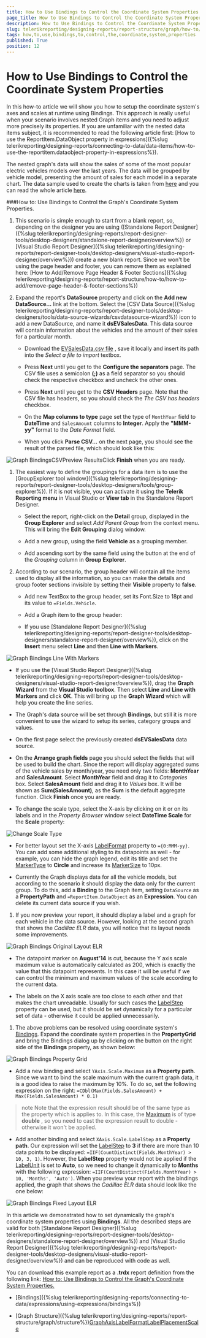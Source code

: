 ```yaml
---
title: How to Use Bindings to Control the Coordinate System Properties
page_title: How to Use Bindings to Control the Coordinate System Properties | for Telerik Reporting Documentation
description: How to Use Bindings to Control the Coordinate System Properties
slug: telerikreporting/designing-reports/report-structure/graph/how-to/how-to-use-bindings-to-control-the-coordinate-system-properties
tags: how,to,use,bindings,to,control,the,coordinate,system,properties
published: True
position: 12
---
```


# How to Use Bindings to Control the Coordinate System Properties



In this how-to article we will show you how to setup the coordinate system's axes and scales at runtime using Bindings.         This approach is really useful when your scenario involves nested Graph items and you need to adjust more precisely its properties.         If you are unfamiliar with the nested data items subject, it is recommended to read the following article first:         [How to use the ReportItem.DataObject property in expressions]({%slug telerikreporting/designing-reports/connecting-to-data/data-items/how-to-use-the-reportitem.dataobject-property-in-expressions%}).       

The nested graph's data will show the sales of some of the most popular electric vehicles models over the last years.         The data will be grouped by vehicle model, presenting the amount of sales for each model in a separate chart.         The data sample used to create the charts is taken from         [here](http://jpwhitenissanleaf.com/)         and you can read the whole article         [here](http://jpwhitenissanleaf.com/2013/04/06/march-2013-sets-several-records-for-ev-sales/).       

###How to: Use Bindings to Control the Graph's Coordinate System Properties.

1. This scenario is simple enough to start from a blank report, so, depending on the designer you are using               ([Standalone Report Designer]({%slug telerikreporting/designing-reports/report-designer-tools/desktop-designers/standalone-report-designer/overview%})               or [Visual Studio Report Designer]({%slug telerikreporting/designing-reports/report-designer-tools/desktop-designers/visual-studio-report-designer/overview%}))               create a new blank report.                 Since we won't be using the page header and footer, you can remove them as explained here:               [How to Add/Remove Page Header & Footer Sections]({%slug telerikreporting/designing-reports/report-structure/how-to/how-to-add/remove-page-header-&-footer-sections%})

1. Expand the report's __DataSource__ property and click on the __Add new DataSource...__ link at the bottom.               Select the [CSV Data Source]({%slug telerikreporting/designing-reports/report-designer-tools/desktop-designers/tools/data-source-wizards/csvdatasource-wizard%}) icon to add a new DataSource,               and name it __dsEVSalesData__. This data source will contain information about the vehicles and the amount of their               sales for a particular month.             
   + Download the                   [EVSalesData.csv file](http://blogs.telerik.com/docs/default-source/reporting/evsalesinus.csv?sfvrsn=2)                   , save it locally and insert its path into the *Select a file to import* textbox.                 

   + Press __Next__ until you get to the __Configure the separators__ page.                   The CSV file uses a semicolon __(;)__ as a field separator so you should check the respective checkbox                   and uncheck the other ones.                 

   + Press __Next__ until you get to the __CSV Headers__ page.                   Note that the CSV file has headers, so you should check the *The CSV has headers* checkbox.                 

   + On the __Map columns to type__ page set the type of `MonthYear` field                   to __DateTime__ and `SalesAmount` columns to __Integer__.                   Apply the __"MMM-yy"__ format to the *Date Format* field.                 

   + When you click __Parse CSV...__ on the next page, you should see the result of the parsed file, which should look                   like this:                   

  ![Graph BindingsCSVPreview Results](images/Graph/HowToUseBindingsToControlCoordSystemProperties/GraphBindingsCSVPreviewResults.png)Click __Finish__ when you are ready.                 


1. The easiest way to define the groupings for a data item is to use the [GroupExplorer tool window]({%slug telerikreporting/designing-reports/report-designer-tools/desktop-designers/tools/group-explorer%}).               If it is not visible, you can activate it using the __Telerik Reporting menu__ in Visual Studio or __View tab__ in the Standalone Report Designer.             
   + Select the report, right-click on the __Detail__ group, displayed in the __Group Explorer__                   and select *Add Parent Group* from the context menu. This will bring the __Edit Grouping__                   dialog window.                 

   + Add a new group, using the field __Vehicle__ as a grouping member.                 

   + Add ascending sort by the same field using the button at the end of the *Grouping* column in __Group Explorer__.                 


1. According to our scenario, the group header will contain all the items used to display all the information,               so you can make the details and group footer sections invisible by setting their __Visible__ property to __false__.             
   + Add new TextBox to the group header, set its Font.Size to 18pt and its value to `=Fields.Vehicle`.                 

   + Add a Graph item to the group header:                 

   + If you use [Standalone Report Designer]({%slug telerikreporting/designing-reports/report-designer-tools/desktop-designers/standalone-report-designer/overview%}),                       click on the __Insert__ menu select __Line__ and then __Line with Markers__.                       

  ![Graph Bindings Line With Markers](images/Graph/HowToUseBindingsToControlCoordSystemProperties/GraphBindingsLineWithMarkers.png)

   + If you use the [Visual Studio Report Designer]({%slug telerikreporting/designing-reports/report-designer-tools/desktop-designers/visual-studio-report-designer/overview%}),                       drag the __Graph Wizard__ from the __Visual Studio toolbox__. Then select __Line__ and __Line with Markers__ and click                       __OK__.                     This will bring up the __Graph Wizard__ which will help you create the line series.                 

   + The Graph's data source will be set through __Bindings__, but still it is more convenient to use                   the wizard to setup its series, category groups and values.                 

   + On the first page select the previously created __dsEVSalesData__ data source.                     

   + On the __Arrange graph fields__ page you should select the fields that will be used to build the chart.                       Since the report will display aggregated sums of the vehicle sales by month/year, you need only two fields:                       __MonthYear__ and __SalesAmount__.                       Select __MonthYear__ field and drag it to *Categories* box.                       Select __SalesAmount__ field and drag it to *Values* box.                       It will be shown as __Sum(SalesAmount)__, as the __Sum__ is the default aggregate function.                       Click __Finish__ once you are ready.                     

   + To change the scale type, select the X-axis by clicking on it or on its labels and in the                       *Property Browser* window select __DateTime Scale__ for the __Scale__ property:                       

  ![Change Scale Type](images/Graph/HowToBarLineSeries/ChangeScaleType.png)

   + For better layout set the X-axis                       [LabelFormat](/reporting/api/Telerik.Reporting.GraphAxis#Telerik_Reporting_GraphAxis_LabelFormat)                       property to `={0:MMM-yy}`. You can add some additional styling to its datapoints as well -                       for example, you can hide the graph legend, edit its title and                       set the [MarkerType](/reporting/api/Telerik.Reporting.LineSeries#Telerik_Reporting_LineSeries_MarkerType)                       to __Circle__ and increase its [MarkerSize](/reporting/api/Telerik.Reporting.LineSeries#Telerik_Reporting_LineSeries_MarkerSize)                       to 10px.                     

   + Currently the Graph displays data for all the vehicle models, but according to the scenario it should display the data                   only for the current group. To do this, add a __Binding__ to the Graph item, setting                   `DataSource` as a __PropertyPath__                   and `=ReportItem.DataObject` as an __Expression__.                   You can delete its current data source if you wish.                 


1. If you now preview your report, it should display a label and a graph for each vehicle in the data source.               However, looking at the second graph that shows the *Cadillac ELR* data,               you will notice that its layout needs some improvements.               

  ![Graph Bindings Original Layout ELR](images/Graph/HowToUseBindingsToControlCoordSystemProperties/GraphBindingsOriginalLayout_ELR.png)
   + The datapoint marker on __August'14__ is cut, because the Y axis scale maximum value is automatically                   calculated as 200, which is exactly the value that this datapoint represents. In this case it will be useful if we can                   control the minimum and maximum values of the scale according to the current data.                 

   + The labels on the X axis scale are too close to each other and that makes the chart unreadable. Usually for such cases                   the [LabelStep](/reporting/api/Telerik.Reporting.DateTimeScale#Telerik_Reporting_DateTimeScale_LabelStep)                   property can be used, but it should be set dynamically for a particular set of data - otherwise it could be                   applied unnecessarily.                 


1. The above problems can be resolved using coordinate system's               [Bindings](/reporting/api/Telerik.Reporting.GraphCoordinateSystem#Telerik_Reporting_GraphCoordinateSystem_Bindings).               Expand the coordinate system properties in the __PropertyGrid__ and bring the Bindings dialog up               by clicking on the button on the right side of the __Bindings__ property, as shown below:               

  ![Graph Bindings Property Grid](images/Graph/HowToUseBindingsToControlCoordSystemProperties/GraphBindingsPropertyGrid.png)
   + Add a new binding and select `YAxis.Scale.Maximum` as a __Property path__.                   Since we want to bind the scale maximum with the current graph data, it is a good idea to raise the maximum by 10%.                   To do so, set the following expression on the right: `=CDbl(Max(Fields.SalesAmount) + Max(Fields.SalesAmount) * 0.1)`

   >note Note that the expression result should be of the same type as the property which is applies to.                     In this case, the [Maximum](/reporting/api/Telerik.Reporting.NumericalScaleBase#Telerik_Reporting_NumericalScaleBase_Maximum)                     is of type  __double__ , so you need to cast the expression result  to double - otherwise it won't be applied.                   

   + Add another binding and select `XAxis.Scale.LabelStep` as a __Property path__.                   Our expression will set the [LabelStep](/reporting/api/Telerik.Reporting.DateTimeScale#Telerik_Reporting_DateTimeScale_LabelStep) to                    __3__ if there are more than 10 data points to be displayed:                   `=IIF(CountDistinct(Fields.MonthYear) > 10, 3, 1)`.                 However, the __LabelStep__ property would not be applied if the                    [LabelUnit](/reporting/api/Telerik.Reporting.DateTimeScale#Telerik_Reporting_DateTimeScale_LabelUnit) is set to __Auto__,                    so we need to change it dynamically to __Months__ with the following expression:                   `=IIF(CountDistinct(Fields.MonthYear) > 10, 'Months', 'Auto')`.                 When you preview your report with the bindings applied, the graph that shows the *Cadillac ELR* data                    should look like the one below:                   

  ![Graph Bindings Fixed Layout ELR](images/Graph/HowToUseBindingsToControlCoordSystemProperties/GraphBindingsFixedLayout_ELR.png)


In this article we demonstrated how to set dynamically the graph's coordinate system properties using __Bindings__.             All the described steps are valid for both             [Standalone Report Designer]({%slug telerikreporting/designing-reports/report-designer-tools/desktop-designers/standalone-report-designer/overview%})             and [Visual Studio Report Designer]({%slug telerikreporting/designing-reports/report-designer-tools/desktop-designers/visual-studio-report-designer/overview%}) and             can be reproduced with code as well.           

You can download this example report as a __.trdx__ report definition from the following link:               [How to: Use Bindings to Control the Graph's Coordinate System Properties.](http://blogs.telerik.com/docs/default-source/reporting/graphbindingsexample.trdx?sfvrsn=2)

 * [Bindings]({%slug telerikreporting/designing-reports/connecting-to-data/expressions/using-expressions/bindings%})

 * [Graph Structure]({%slug telerikreporting/designing-reports/report-structure/graph/structure%})[GraphAxis](/reporting/api/Telerik.Reporting.GraphAxis)[LabelFormat](/reporting/api/Telerik.Reporting.GraphAxis#Telerik_Reporting_GraphAxis_LabelFormat)[LabelPlacement](/reporting/api/Telerik.Reporting.GraphAxis#Telerik_Reporting_GraphAxis_LabelPlacement)[Scale](/reporting/api/Telerik.Reporting.GraphAxis#Telerik_Reporting_GraphAxis_Scale)
